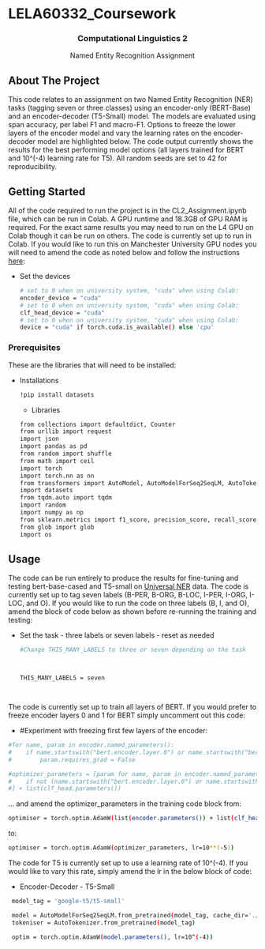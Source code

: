 # LELA60332_Coursework

<h3 align="center">Computational Linguistics 2</h3>

  <p align="center">
    Named Entity Recognition Assignment
  </p>
</div>

<!-- ABOUT THE PROJECT -->
## About The Project

This code relates to an assignment on two Named Entity Recognition (NER) tasks (tagging seven or three classes) using an encoder-only (BERT-Base) and an encoder-decoder (T5-Small) model. The models are evaluated using span accuracy, per label F1 and macro-F1. Options to freeze the lower layers of the encoder model and vary the learning rates on the encoder-decoder model are highlighted below. The code output currently shows the results for the best performing model options (all layers trained for BERT and 10^(-4) learning rate for T5). All random seeds are set to 42 for reproducibility.

<!-- GETTING STARTED -->
## Getting Started

All of the code required to run the project is in the CL2_Assignment.ipynb file, which can be run in Colab. A GPU runtime and 18.3GB of GPU RAM is required. For the exact same results you may need to run on the L4 GPU on Colab though it can be run on others. The code is currently set up to run in Colab. If you would like to run this on Manchester University GPU nodes you will need to amend the code as noted below and follow the instructions [here](https://livemanchesterac-my.sharepoint.com/:w:/g/personal/dmitry_nikolaev_manchester_ac_uk/EQVPI6GKWN5LsYQoHkFOItAB05Nv6EeRyZDhzuNjFwPcuw):

* Set the devices
  ```sh
  # set to 0 when on university system, "cuda" when using Colab:
  encoder_device = "cuda"
  # set to 0 when on university system, "cuda" when using Colab:
  clf_head_device = "cuda"
  # set to 0 when on university system, "cuda" when using Colab:
  device = "cuda" if torch.cuda.is_available() else 'cpu'
  ```

### Prerequisites

These are the libraries that will need to be installed:
* Installations
  ```sh
  !pip install datasets
  ```
  * Libraries
  ```sh
  from collections import defaultdict, Counter
  from urllib import request
  import json
  import pandas as pd
  from random import shuffle
  from math import ceil
  import torch
  import torch.nn as nn
  from transformers import AutoModel, AutoModelForSeq2SeqLM, AutoTokenizer, get_scheduler, BitsAndBytesConfig
  import datasets
  from tqdm.auto import tqdm
  import random
  import numpy as np
  from sklearn.metrics import f1_score, precision_score, recall_score
  from glob import glob
  import os
  ```

<!-- USAGE EXAMPLES -->
## Usage

The code can be run entirely to produce the results for fine-tuning and testing bert-base-cased and T5-small on [Universal NER](https://www.universalner.org) data. The code is currently set up to tag seven labels (B-PER, B-ORG, B-LOC, I-PER, I-ORG, I-LOC, and O). If you would like to run the code on three labels (B, I, and O), amend the block of code below as shown before re-running the training and testing:

* Set the task - three labels or seven labels - reset as needed
  ```sh
  #Change THIS_MANY_LABELS to three or seven depending on the task



  THIS_MANY_LABELS = seven




  ```
The code is currently set up to train all layers of BERT. If you would prefer to freeze encoder layers 0 and 1 for BERT simply uncomment out this code:

* #Experiment with freezing first few layers of the encoder:
 ```sh
 #for name, param in encoder.named_parameters():
 #    if name.startswith("bert.encoder.layer.0") or name.startswith("bert.encoder.layer.1"):
 #        param.requires_grad = False

 #optimizer_parameters = [param for name, param in encoder.named_parameters()
 #    if not (name.startswith("bert.encoder.layer.0") or name.startswith("bert.encoder.layer.1"))
 #] + list(clf_head.parameters())
  ```
... and amend the optimizer_parameters in the training code block from:

```sh
optimiser = torch.optim.AdamW(list(encoder.parameters()) + list(clf_head.parameters()), lr=10**(-5))
  ```
to:

```sh
optimiser = torch.optim.AdamW(optimizer_parameters, lr=10**(-5))
  ```

The code for T5 is currently set up to use a learning rate of 10^(-4). If you would like to vary this rate, simply amend the lr in the below block of code:

* Encoder-Decoder - T5-Small
 ```sh
  model_tag = 'google-t5/t5-small'

  model = AutoModelForSeq2SeqLM.from_pretrained(model_tag, cache_dir='./hf_cache').to(device)
  tokeniser = AutoTokenizer.from_pretrained(model_tag)

  optim = torch.optim.AdamW(model.parameters(), lr=10^(-4))
  ```
